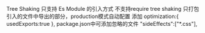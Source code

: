 Tree Shaking  只支持 Es Module 的引入方式 不支持require
tree shaking 只打包 引入的文件中导出的部分，production模式自动配置
添加
optimization:{
    usedExports:true
},
package.json中可添加忽略的文件  "sideEffects":["*.css"],